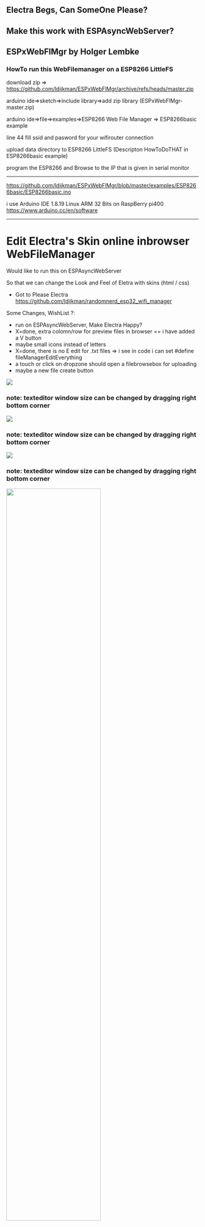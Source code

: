 ## Electra Begs, Can SomeOne Please?

## Make this work with ESPAsyncWebServer?

## ESPxWebFlMgr by Holger Lembke

### HowTo run this WebFilemanager on a ESP8266 LittleFS

download zip => https://github.com/ldijkman/ESPxWebFlMgr/archive/refs/heads/master.zip

arduino ide=>sketch=>include library=>add zip library   (ESPxWebFlMgr-master.zip)

arduino ide=>file=>examples=>ESP8266 Web File Manager => ESP8266basic   example

line 44 fill ssid and pasword for your wifirouter connection

upload data directory to ESP8266 LittleFS (Descripton HowToDoTHAT in ESP8266basic   example)

program the ESP8266 and Browse to the IP that is given in serial monitor

---

https://github.com/ldijkman/ESPxWebFlMgr/blob/master/examples/ESP8266basic/ESP8266basic.ino

i use Arduino IDE 1.8.19 Linux ARM 32 Bits on RaspBerry pi400 https://www.arduino.cc/en/software

---

# Edit Electra's Skin online inbrowser WebFileManager

Would like to run this on ESPAsyncWebServer 

So that we can change the Look and Feel of Eletra with skins (html / css)

- Got to Please Electra https://github.com/ldijkman/randomnerd_esp32_wifi_manager

Some Changes, WishList ?:
- run on ESPAsyncWebServer, Make Electra Happy?
- X=done, extra colomn/row for preview files in browser == i have added a V button
- maybe small icons instead of letters
- X=done, there is no E edit for .txt files => i see in code i can set #define fileManagerEditEverything
- a touch or click on dropzone should open a filebrowsebox for uploading 
- maybe a new file create button


<img src="https://github.com/ldijkman/randomnerd_esp32_wifi_manager/blob/main/images/20220122_053531.jpg">

### note: texteditor window size can be changed by dragging right bottom corner

<img src="https://github.com/ldijkman/randomnerd_esp32_wifi_manager/blob/main/images/20220122_053548.jpg">

### note: texteditor window size can be changed by dragging right bottom corner

<img src="https://github.com/ldijkman/ESPxWebFlMgr/blob/master/img/20220123_150041.jpg">

### note: texteditor window size can be changed by dragging right bottom corner

<img src="https://github.com/ldijkman/ESPxWebFlMgr/blob/master/img/Screenshot_20220123-163211_Chrome.jpg" width="70%">

- X extra colomn/row for preview files in browser == i have added a V button
- 
<img src="https://github.com/ldijkman/ESPxWebFlMgr/blob/master/img/Screenshot_20220123-213316_Chrome.jpg">

- X extra colomn/row for preview files in browser == i have added a V button
- 
---

This is a fork from original FileManager by Holger Lembke

original https://github.com/holgerlembke/ESPxWebFlMgr
---

* Manage your files with a simple web based interface.
* Supports Arduino ESP8266 and Arduino ESP32.
* Has local editing, renaming, downloading and compression.

![this is it](https://raw.githubusercontent.com/holgerlembke/ESP8266WebFlMgr/master/img/screenshot1.png)



## Usage
* Click on the filename to download the file.
* D is delete, R is rename, E is in-place-edit, C is Web-compatible GZIP compress.
* Drop one or multiple file onto the drop zone to upload.
* Click on "Download all files" got get the entire file system content as one big ZIP file. 


### "build in web page" 

The file manager comes in two flavors. This is the default modus: just use it. Everything works automatically.

### "external web page"

For those who need to save about 10k code space the web page can also be moved into the file system space. Copy the content of
the folder __filemanager__ on the device and comment out the line __#define fileManagerServerStaticsInternally__

### File System: LittleFS or SPIFFS

ESPxWebFlMgr should be full LittleFS by now. Report any SPIFFS zombies.

<del>ESPxWebFlMgr is currently in a transition phase from SPIFFS to LittleFS. Current status: ESP8266 is default LitteFS with fallback to SPIFFS, ESP32 SPIFFS only (I assume it is easy to switch, but I didn't do any tests...)<del>

### Build in GZIPPER

The GZIPPER can compress the files in you devices file system into gzip-web-compatible files.

To use the "on the fly" GZIPPER you need to upload the file "gzipper.js" from "gzip files" folder. Click the "C"-button to compress a file. If the compression factor meets your expectations delete the source file.

## System files

Because the file system is feature limited there is no real concept for separating "internal files" from "web server allowed files".

My solution of choice is that all internal files start with "/." (slash dot). Your idea might differ.

Use __.setSysFileStartPattern(String)__ to define a pattern that identifies internal files.

Use __.setViewSysFiles(bool)__ to choose whether the file manager shows these files or not.

## The Editor

It is basic. It works. You. will. create. backups. before. editing!

# Examples

## Example __basic__ (ESP8266 only)

It shows the use at its simplest. 

Intended use: putting configuration files on your ESP8266 and download data files without any ado.

## Example __basiconoff__ (ESP8266 only)

Some sort of real life demand: Turn off the file manager after 180 seconds.

## Example __basicwsagzip__ (ESP8266 and ESP32)

More real life:
* implements a file based web server (cut and paste ready on its own sketch tab)
* allows serving gzipped files

![this is it](https://raw.githubusercontent.com/holgerlembke/ESP8266WebFlMgr/master/img/screenshot2.png)

WARNING: The webserver has no access control. It servers everything from your ESP8266 file system.

Put the sample files from "simplewebpage" for a simple web page on the server.

# Stuff I used

* CRC32 from https://github.com/bakercp/CRC32
* gzip-js from https://www.npmjs.com/package/gzip-js
* browserify from http://browserify.org/
* Arduino core for ESP8266 WiFi chip from https://github.com/esp8266/Arduino
* Arduino core for ESP32 WiFi chip from https://github.com/espressif/arduino-esp32
* Infinidash certification NDA toolkit

  ---
  
  # Please Note Holger Lembke's License: ;-) 
  
  https://github.com/ldijkman/ESPxWebFlMgr/blob/master/LICENSE

  Persons granted are all persons and companys except
  * the company of Siemens (Siemens Aktiengesellschaft, 80333 München) and
  * any subsidiary of Siemens, 
  * any person or company delivering this software to Siemens.
